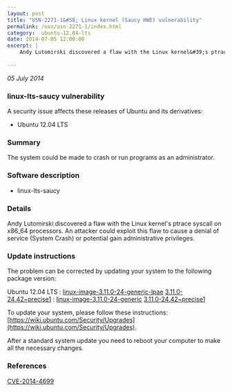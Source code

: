 ```yaml
---
layout: post
title: "USN-2271-1&#58; Linux kernel (Saucy HWE) vulnerability"
permalink: /usn/usn-2271-1/index.html
category:  ubuntu-12.04-lts
date: 2014-07-05 12:00:00
excerpt: |
    Andy Lutomirski discovered a flaw with the Linux kernel&#39;s ptrace syscall on x86_64 processors. An attacker could exploit this flaw to cause a denial of service (System Crash) or potential gain administrative privileges. 
    
--- 
```

 
 

*05 July 2014*

### linux-lts-saucy vulnerability

A security issue affects these releases of Ubuntu and its derivatives:

* Ubuntu 12.04 LTS

### Summary

The system could be made to crash or run programs as an administrator. 

### Software description

* linux-lts-saucy 

### Details

Andy Lutomirski discovered a flaw with the Linux kernel&#39;s ptrace syscall on x86_64 processors. An attacker could exploit this flaw to cause a denial of service (System Crash) or potential gain administrative privileges. 

### Update instructions

The problem can be corrected by updating your system to the following package version:

Ubuntu 12.04 LTS
 : [linux-image-3.11.0-24-generic-lpae](https://launchpad.net/ubuntu/+source/linux-lts-saucy) <span> [3.11.0-24.42~precise1](https://launchpad.net/ubuntu/+source/linux-lts-saucy/3.11.0-24.42~precise1) </span> 
 : [linux-image-3.11.0-24-generic](https://launchpad.net/ubuntu/+source/linux-lts-saucy) <span> [3.11.0-24.42~precise1](https://launchpad.net/ubuntu/+source/linux-lts-saucy/3.11.0-24.42~precise1) </span> 

To update your system, please follow these instructions: [https://wiki.ubuntu.com/Security/Upgrades](https://wiki.ubuntu.com/Security/Upgrades).

After a standard system update you need to reboot your computer to make all the necessary changes. 

### References

 
 [CVE-2014-4699](http://people.ubuntu.com/~ubuntu-security/cve/CVE-2014-4699)
 

